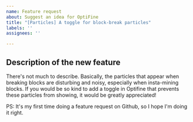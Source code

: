 ```yaml
---
name: Feature request
about: Suggest an idea for OptiFine
title: "[Particles] A toggle for block-break particles"
labels: ''
assignees: ''

---
```


## Description of the new feature
There's not much to describe. Basically, the particles that appear when breaking blocks are disturbing and noisy, especially when insta-mining blocks. If you would be so kind to add a toggle in Optifine that prevents these particles from showing, it would be greatly appreciated!

PS: It's my first time doing a feature request on Github, so I hope I'm doing it right.
